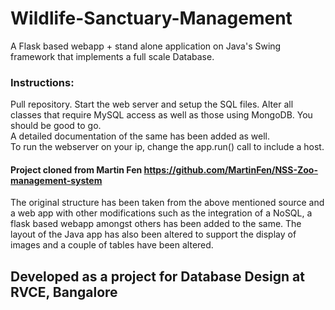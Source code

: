 # Wildlife-Sanctuary-Management
A Flask based webapp + stand alone application on Java's Swing framework that implements a full scale Database.
### Instructions:
Pull repository. Start the web server and setup the SQL files. Alter all classes that require MySQL access as well as those using MongoDB.
You should be good to go.  
A detailed documentation of the same has been added as well.  
To run the webserver on your ip, change the app.run() call to include a host.

#### Project cloned from Martin Fen https://github.com/MartinFen/NSS-Zoo-management-system 
The original structure has been taken from the above mentioned source and a  web app with other modifications such as the integration of a NoSQL, a flask based webapp amongst others has been added to the same. The layout of the Java app has also been altered to support the display of images and a couple of tables have been altered.
## Developed as a project for Database Design at RVCE, Bangalore
